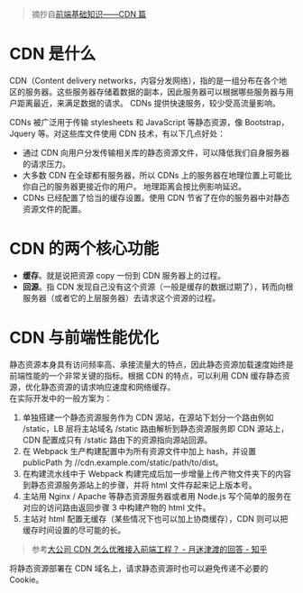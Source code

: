 > 摘抄自[前端基础知识——CDN 篇](https://zhuanlan.zhihu.com/p/51842336)

# CDN 是什么

CDN（Content delivery networks，内容分发网络），指的是一组分布在各个地区的服务器。这些服务器存储着数据的副本，因此服务器可以根据哪些服务器与用户距离最近，来满足数据的请求。 CDNs 提供快速服务，较少受高流量影响。

CDNs 被广泛用于传输 stylesheets 和 JavaScript 等静态资源，像 Bootstrap，Jquery 等。对这些库文件使用 CDN 技术，有以下几点好处：

- 通过 CDN 向用户分发传输相关库的静态资源文件，可以降低我们自身服务器的请求压力。
- 大多数 CDN 在全球都有服务器，所以 CDNs 上的服务器在地理位置上可能比你自己的服务器更接近你的用户。 地理距离会按比例影响延迟。
- CDNs 已经配置了恰当的缓存设置。使用 CDN 节省了在你的服务器中对静态资源文件的配置。

# CDN 的两个核心功能

- **缓存**。就是说把资源 copy 一份到 CDN 服务器上的过程。
- **回源**。指 CDN 发现自己没有这个资源（一般是缓存的数据过期了），转而向根服务器（或者它的上层服务器）去请求这个资源的过程。

# CDN 与前端性能优化

静态资源本身具有访问频率高、承接流量大的特点，因此静态资源加载速度始终是前端性能的一个非常关键的指标。根据 CDN 的特点，可以利用 CDN 缓存静态资源，优化静态资源的请求响应速度和网络缓存。  
在实际开发中的一般方案为：

1. 单独搭建一个静态资源服务作为 CDN 源站，在源站下划分一个路由例如 /static，LB 层将主站域名 /static 路由解析到静态资源服务即 CDN 源站上，CDN 配置成只有 /static 路由下的资源指向源站回源。
2. 在 Webpack 生产构建配置中为所有资源文件中加上 hash，并设置 publicPath 为 //cdn.example.com/static/path/to/dist。
3. 在构建流水线中于 Webpack 构建完成后加一步增量上传产物文件夹下的内容到静态资源服务源站上的步骤，并将 html 文件存起来记上版本号。
4. 主站用 Nginx / Apache 等静态资源服务器或者用 Node.js 写个简单的服务在对应的访问路由返回步骤 3 中构建产物的 html 文件。
5. 主站对 html 配置无缓存（某些情况下也可以加上协商缓存），CDN 则可以把缓存时间设置的尽可能的长。

> 参考[大公司 CDN 怎么优雅接入前端工程？ - 月迷津渡的回答 - 知乎](https://www.zhihu.com/question/320489602/answer/683562496)

将静态资源部署在 CDN 域名上，请求静态资源时也可以避免传递不必要的 Cookie。
